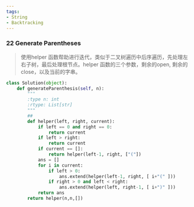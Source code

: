 ```yaml
---
tags:
- String
- Backtracking
---
```


### 22 Generate Parentheses

> 使用helper 函数帮助进行迭代，类似于二叉树遍历中后序遍历，先处理左右子树，最后处理根节点。helper 函数的三个参数，剩余的open, 剩余的close，以及当前的字串。

```python
class Solution(object):
    def generateParenthesis(self, n):
        """
        :type n: int
        :rtype: List[str]
        """
        ## 
        def helper(left, right, current):
            if left == 0 and right == 0:
                return current
            if left > right:
                return current
            if current == []:
                return helper(left-1, right, ["("])
            ans = []
            for i in current:
                if left > 0:
                    ans.extend(helper(left-1, right, [ i+"(" ]))
                if right > 0 and left < right: 
                    ans.extend(helper(left, right-1, [ i+")" ]))
            return ans
        return helper(n,n,[])
```
